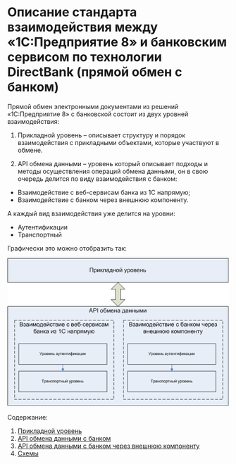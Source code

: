 # Описание стандарта взаимодействия между «1С:Предприятие 8» и банковским сервисом по технологии DirectBank (прямой обмен с банком)

Прямой обмен электронными документами из решений «1С:Предприятие 8» с банковской состоит из двух уровней взаимодействия:
1. Прикладной уровень – описывает структуру и порядок взаимодействия с прикладными объектами, которые участвуют в обмене.

2. API обмена данными – уровень который описывает подходы и методы осуществления операций обмена данными, он в свою очередь делится по виду взаимодействия с банком:
 - Взаимодействие с веб-сервисам банка из 1С напрямую;
 - Взаимодействие с банком через внешнюю компоненту.

 А каждый вид взаимодействия уже делится на уровни:
 - Аутентификации
 - Транспортный

Графически это можно отобразить так:

![](https://raw.githubusercontent.com/1C-Company/DirectBank/master/doc/doc_imgs/level_description.png)

Содержание:
 1.  [Прикладной уровень](https://github.com/1C-Company/DirectBank/blob/master/doc/application-layer/readme.md)
 2.  [API обмена данными с банком](https://github.com/1C-Company/DirectBank/blob/master/doc/transport-api/readme.md)
 3.  [API обмена данными с банком через внешнюю компоненту](https://github.com/1C-Company/DirectBank/blob/master/doc/vk-transport-api/readme.md)
 4.  [Схемы](https://github.com/1C-Company/DirectBank/blob/master/doc/xsd-scheme/readme.md)
